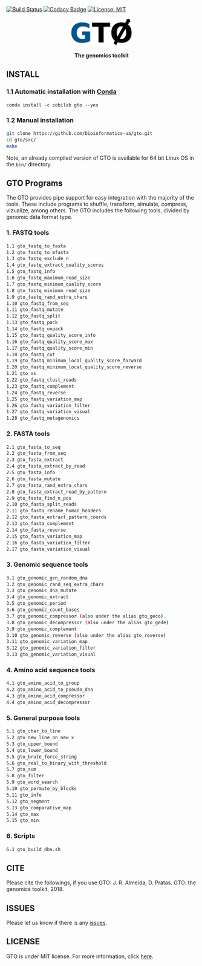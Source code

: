 [![Build Status](https://travis-ci.org/cobilab/gto.svg?branch=master)](https://travis-ci.org/cobilab/gto)
[![Codacy Badge](https://api.codacy.com/project/badge/Grade/53c822299f6841fbb7680d065be5b796)](https://www.codacy.com/app/pratas/GTO?utm_source=github.com&amp;utm_medium=referral&amp;utm_content=pratas/GTO&amp;utm_campaign=Badge_Grade)
[![License: MIT](https://img.shields.io/github/license/mashape/apistatus.svg)](LICENSE)

<p align="center"><img src="imgs/logo.png"
alt="GTO" height="74" border="0" /></p>

<p align="center"><b>The genomics toolkit</b></p>

## INSTALL

### 1.1 Automatic installation with [Conda](https://conda.io/miniconda) ###

```
conda install -c cobilab gto --yes
```

### 1.2 Manual installation ###

```bash
git clone https://github.com/bioinformatics-ua/gto.git
cd gto/src/
make
```
Note, an already compiled version of GTO is available for 64 bit Linux OS in
the `bin/` directory.

## GTO Programs

The GTO provides pipe support for easy integration with the majority of the tools. These include programs to shuffle, transform, simulate, compress, vizualize, among others. The GTO includes the following tools, divided by genomic data format type.

### 1. FASTQ tools

```bash
1.1 gto_fastq_to_fasta
1.2 gto_fastq_to_mfasta
1.3 gto_fastq_exclude_n
1.4 gto_fastq_extract_quality_scores
1.5 gto_fastq_info
1.6 gto_fastq_maximum_read_size
1.7 gto_fastq_minimum_quality_score
1.8 gto_fastq_minimum_read_size
1.9 gto_fastq_rand_extra_chars
1.10 gto_fastq_from_seq
1.11 gto_fastq_mutate
1.12 gto_fastq_split
1.13 gto_fastq_pack
1.14 gto_fastq_unpack
1.15 gto_fastq_quality_score_info
1.16 gto_fastq_quality_score_max
1.17 gto_fastq_quality_score_min
1.18 gto_fastq_cut
1.19 gto_fastq_minimum_local_quality_score_forward
1.20 gto_fastq_minimum_local_quality_score_reverse
1.21 gto_xs
1.22 gto_fastq_clust_reads
1.23 gto_fastq_complement
1.24 gto_fastq_reverse
1.25 gto_fastq_variation_map
1.26 gto_fastq_variation_filter
1.27 gto_fastq_variation_visual
1.28 gto_fastq_metagenomics
```

### 2. FASTA tools

```bash
2.1 gto_fasta_to_seq
2.2 gto_fasta_from_seq
2.3 gto_fasta_extract
2.4 gto_fasta_extract_by_read
2.5 gto_fasta_info
2.6 gto_fasta_mutate
2.7 gto_fasta_rand_extra_chars
2.8 gto_fasta_extract_read_by_pattern
2.9 gto_fasta_find_n_pos
2.10 gto_fasta_split_reads
2.11 gto_fasta_rename_human_headers
2.12 gto_fasta_extract_pattern_coords
2.13 gto_fasta_complement
2.14 gto_fasta_reverse
2.15 gto_fasta_variation_map
2.16 gto_fasta_variation_filter
2.17 gto_fasta_variation_visual
```

### 3. Genomic sequence tools

```bash
3.1 gto_genomic_gen_random_dna
3.2 gto_genomic_rand_seq_extra_chars
3.3 gto_genomic_dna_mutate
3.4 gto_genomic_extract
3.5 gto_genomic_period
3.6 gto_genomic_count_bases
3.7 gto_genomic_compressor (also under the alias gto_geco)
3.8 gto_genomic_decompressor (also under the alias gto_gede)
3.9 gto_genomic_complement
3.10 gto_genomic_reverse (also under the alias gto_reverse)
3.11 gto_genomic_variation_map
3.12 gto_genomic_variation_filter
3.13 gto_genomic_variation_visual
```

### 4. Amino acid sequence tools

```bash
4.1 gto_amino_acid_to_group
4.2 gto_amino_acid_to_pseudo_dna
4.3 gto_amino_acid_compressor
4.4 gto_amino_acid_decompressor
```


### 5. General purpose tools

```bash
5.1 gto_char_to_line
5.2 gto_new_line_on_new_x
5.3 gto_upper_bound
5.4 gto_lower_bound
5.5 gto_brute_force_string
5.6 gto_real_to_binary_with_threshold
5.7 gto_sum
5.8 gto_filter
5.9 gto_word_search
5.10 gto_permute_by_blocks
5.11 gto_info
5.12 gto_segment
5.13 gto_comparative_map
5.14 gto_max
5.15 gto_min
``` 

### 6. Scripts
```bash
6.1 gto_build_dbs.sh
```

## CITE
Please cite the followings, if you use GTO:
J. R. Almeida, D. Pratas. GTO: the genomics toolkit, 2018.

## ISSUES
Please let us know if there is any
[issues](https://github.com/bioinformatics-ua/gto/issues).

## LICENSE
GTO is under MIT license. For more information, click
[here](https://opensource.org/licenses/MIT).
